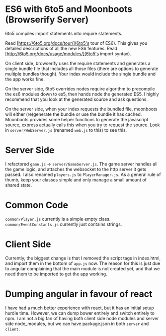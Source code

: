 # ES6 with 6to5 and Moonboots (Browserify Server)
6to5 compiles import statements into require statements.

Read [https://6to5.org/docs/tour/](6to5's tour of ES6). This gives you detailed descriptions of all the new ES6 features.
Read [http://6to5.org/docs/usage/modules/](6to5's import syntax).

On client side, browserify uses the require statements and generates a single bundle file that includes all those files (there are options to generate multiple bundles though). Your index would include the single bundle and the app works fine.

On the server side, 6to5 overrides nodes require algorithm to precompile the es6 modules down to es5, then hands node the generated ES5. I highly recommend that you look at the generated source and ask questions.

On the server side, when your index requests the bundled file, moonboots will either (re)generate the bundle or use the bundle it has cached. Moonboots provides some helper functions to generate the javascript source, express actually calls this when you try to request the source. Look in `server/WebServer.js` (renamed `web.js` to this) to see this.

# Server Side
I refactored `game.js` -> `server/GameServer.js`. The game server handles all the game logic, and attaches the websocket to the http server it gets passed. I also renamed `players.js` to `PlayerManager.js`. As a general rule of thumb, keep your classes simple and only manage a small amount of shared state.

# Common Code
`common/Player.js` currently is a simple empty class. `common/EventConstants.js` currently just contains strings.

# Client Side
Currently, the biggest change is that I removed the script tags in index.html, and import them in the bottom of `app.js` now. The reason for this is just due to angular complaining that the main module is not created yet, and that we need them to be imported to get the app working.

# Dumping angular in favour of react
I have had a much better experience with react, but it has an initial setup hurdle time. However, we can dump bower entirely and switch entirely to npm. I am not a big fan of having both client side node modules and server side node_modules, but we can have package.json in both `server` and `client`.
